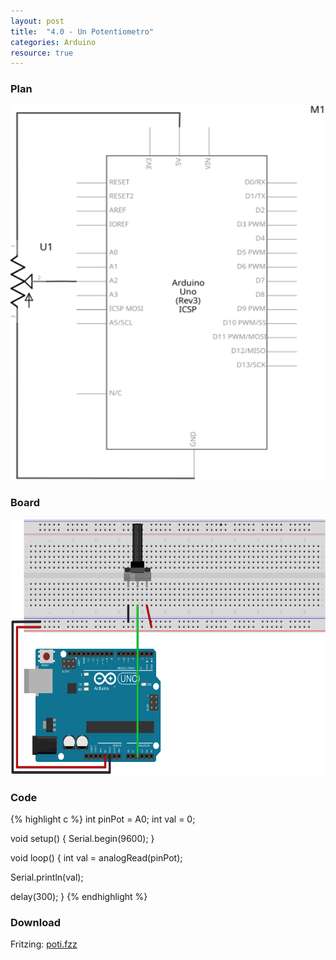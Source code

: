 ```yaml
---
layout: post
title:  "4.0 - Un Potentiometro"
categories: Arduino
resource: true
---
```


### Plan

<div class="schaltplan">
	<img src="/images/fritzing/arduino/poti_Schaltplan.svg" width="800" height="600" alt="wiring plan" />
</div>

### Board

<img src="/images/fritzing/arduino/poti_Steckplatine.svg" width="584" height="409" alt="bread board" />

### Code

{% highlight c %}
int pinPot = A0;
int val = 0;

void setup()
{
  Serial.begin(9600);
}

void loop()
{
   int val = analogRead(pinPot);

   Serial.println(val);
   
   delay(300);
}
{% endhighlight %}

### Download

Fritzing: [poti.fzz](/images/fritzing/arduino/poti.fzz)
